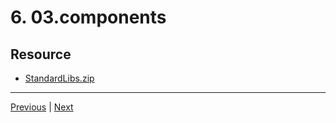 # 6. 03.components

## Resource

-   [StandardLibs.zip](https://rfpga.s3.us-west-1.amazonaws.com/PCB-design-with-Altium-Designer/StandardLibs.zip)

---

[Previous](./5_little-talk.md) | [Next]()